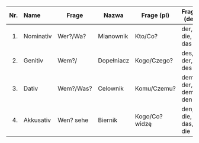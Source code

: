   
Nr. |Name     |Frage        |Nazwa     |Frage (pl)    | Frage (de)
---:|:--      |---          |---       |---           |--------
1.  |Nominativ|Wer?/Wa?     |Mianownik |Kto/Co?       |der, die, das
2.  |Genitiv  |Wem?/        |Dopełniacz|Kogo/Czego?   |des, der, des
3.  |Dativ    |Wem?/Was?    |Celownik  |Komu/Czemu?   |dem, der, dem, den
4.  |Akkusativ|Wen?  sehe   |Biernik   |Kogo/Co? widzę|den, die, das, die
